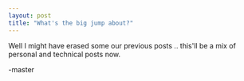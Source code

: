 ```yaml
---
layout: post
title: "What's the big jump about?"
---
```


Well I  might have erased some our previous posts .. this'll be a mix of personal and technical posts now. 

-master